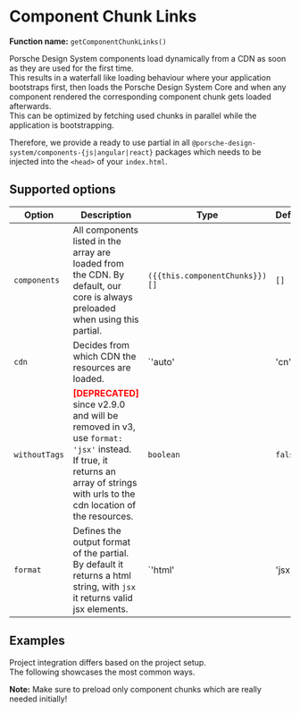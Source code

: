 # Component Chunk Links
**Function name:** `getComponentChunkLinks()`

Porsche Design System components load dynamically from a CDN as soon as they are used for the first time.  
This results in a waterfall like loading behaviour where your application bootstraps first, then loads the Porsche Design System Core and when any component rendered the corresponding component chunk gets loaded afterwards.  
This can be optimized by fetching used chunks in parallel while the application is bootstrapping.

Therefore, we provide a ready to use partial in all `@porsche-design-system/components-{js|angular|react}` packages which needs to be injected into the `<head>` of your `index.html`.

## Supported options

| Option        | Description                                                                                                                                                                                               | Type                           | Default |
|---------------|-----------------------------------------------------------------------------------------------------------------------------------------------------------------------------------------------------------|--------------------------------|---------|
| `components`  | All components listed in the array are loaded from the CDN. By default, our core is always preloaded when using this partial.                                                                             | `({{this.componentChunks}})[]` | `[]`    |
| `cdn`         | Decides from which CDN the resources are loaded.                                                                                                                                                          | `'auto'                        | 'cn'`   | `'auto'` |
| `withoutTags` | <span style='color:red'>**[DEPRECATED]**</span> since v2.9.0 and will be removed in v3, use `format: 'jsx'` instead.<br/>If true, it returns an array of strings with urls to the cdn location of the resources. | `boolean`                      | `false` |
| `format`      | Defines the output format of the partial. By default it returns a html string, with `jsx` it returns valid jsx elements.                                                                                  | `'html' | 'jsx'`  | `'html'` |


## Examples

Project integration differs based on the project setup.  
The following showcases the most common ways.

**Note:** Make sure to preload only component chunks which are really needed initially!

<PartialDocs name="getComponentChunkLinks" :params="params" location="head"></PartialDocs>

<script lang="ts">
import Vue from 'vue';
import Component from 'vue-class-component';
import { COMPONENT_CHUNK_NAMES } from '../../../../components-js/projects/components-wrapper';

@Component
export default class Code extends Vue {
  public componentChunks = COMPONENT_CHUNK_NAMES.map(x => `'${x}'`).join(' | ');
  public params = [
    {
      value: "{ components: ['button', 'marque'] }"
    },
    {
      value: "{ cdn: 'cn' }",
      comment: 'force using China CDN'
    },
  ];
}
</script>